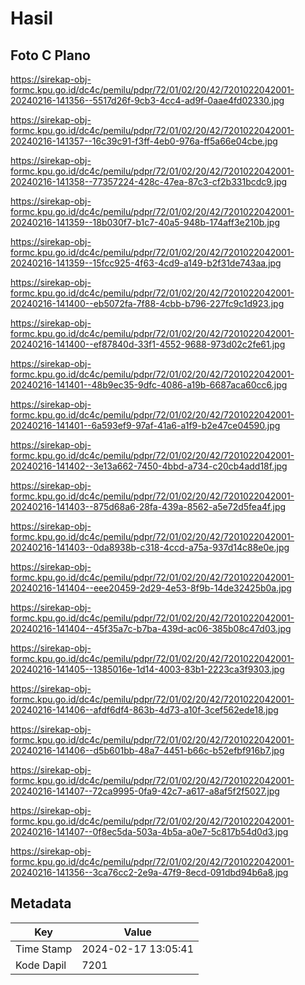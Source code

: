# Hasil

## Foto C Plano

https://sirekap-obj-formc.kpu.go.id/dc4c/pemilu/pdpr/72/01/02/20/42/7201022042001-20240216-141356--5517d26f-9cb3-4cc4-ad9f-0aae4fd02330.jpg

https://sirekap-obj-formc.kpu.go.id/dc4c/pemilu/pdpr/72/01/02/20/42/7201022042001-20240216-141357--16c39c91-f3ff-4eb0-976a-ff5a66e04cbe.jpg

https://sirekap-obj-formc.kpu.go.id/dc4c/pemilu/pdpr/72/01/02/20/42/7201022042001-20240216-141358--77357224-428c-47ea-87c3-cf2b331bcdc9.jpg

https://sirekap-obj-formc.kpu.go.id/dc4c/pemilu/pdpr/72/01/02/20/42/7201022042001-20240216-141359--18b030f7-b1c7-40a5-948b-174aff3e210b.jpg

https://sirekap-obj-formc.kpu.go.id/dc4c/pemilu/pdpr/72/01/02/20/42/7201022042001-20240216-141359--15fcc925-4f63-4cd9-a149-b2f31de743aa.jpg

https://sirekap-obj-formc.kpu.go.id/dc4c/pemilu/pdpr/72/01/02/20/42/7201022042001-20240216-141400--eb5072fa-7f88-4cbb-b796-227fc9c1d923.jpg

https://sirekap-obj-formc.kpu.go.id/dc4c/pemilu/pdpr/72/01/02/20/42/7201022042001-20240216-141400--ef87840d-33f1-4552-9688-973d02c2fe61.jpg

https://sirekap-obj-formc.kpu.go.id/dc4c/pemilu/pdpr/72/01/02/20/42/7201022042001-20240216-141401--48b9ec35-9dfc-4086-a19b-6687aca60cc6.jpg

https://sirekap-obj-formc.kpu.go.id/dc4c/pemilu/pdpr/72/01/02/20/42/7201022042001-20240216-141401--6a593ef9-97af-41a6-a1f9-b2e47ce04590.jpg

https://sirekap-obj-formc.kpu.go.id/dc4c/pemilu/pdpr/72/01/02/20/42/7201022042001-20240216-141402--3e13a662-7450-4bbd-a734-c20cb4add18f.jpg

https://sirekap-obj-formc.kpu.go.id/dc4c/pemilu/pdpr/72/01/02/20/42/7201022042001-20240216-141403--875d68a6-28fa-439a-8562-a5e72d5fea4f.jpg

https://sirekap-obj-formc.kpu.go.id/dc4c/pemilu/pdpr/72/01/02/20/42/7201022042001-20240216-141403--0da8938b-c318-4ccd-a75a-937d14c88e0e.jpg

https://sirekap-obj-formc.kpu.go.id/dc4c/pemilu/pdpr/72/01/02/20/42/7201022042001-20240216-141404--eee20459-2d29-4e53-8f9b-14de32425b0a.jpg

https://sirekap-obj-formc.kpu.go.id/dc4c/pemilu/pdpr/72/01/02/20/42/7201022042001-20240216-141404--45f35a7c-b7ba-439d-ac06-385b08c47d03.jpg

https://sirekap-obj-formc.kpu.go.id/dc4c/pemilu/pdpr/72/01/02/20/42/7201022042001-20240216-141405--1385016e-1d14-4003-83b1-2223ca3f9303.jpg

https://sirekap-obj-formc.kpu.go.id/dc4c/pemilu/pdpr/72/01/02/20/42/7201022042001-20240216-141406--afdf6df4-863b-4d73-a10f-3cef562ede18.jpg

https://sirekap-obj-formc.kpu.go.id/dc4c/pemilu/pdpr/72/01/02/20/42/7201022042001-20240216-141406--d5b601bb-48a7-4451-b66c-b52efbf916b7.jpg

https://sirekap-obj-formc.kpu.go.id/dc4c/pemilu/pdpr/72/01/02/20/42/7201022042001-20240216-141407--72ca9995-0fa9-42c7-a617-a8af5f2f5027.jpg

https://sirekap-obj-formc.kpu.go.id/dc4c/pemilu/pdpr/72/01/02/20/42/7201022042001-20240216-141407--0f8ec5da-503a-4b5a-a0e7-5c817b54d0d3.jpg

https://sirekap-obj-formc.kpu.go.id/dc4c/pemilu/pdpr/72/01/02/20/42/7201022042001-20240216-141356--3ca76cc2-2e9a-47f9-8ecd-091dbd94b6a8.jpg


## Metadata

| Key        | Value               |
| ---------- | ------------------- |
| Time Stamp | 2024-02-17 13:05:41 |
| Kode Dapil | 7201                |



